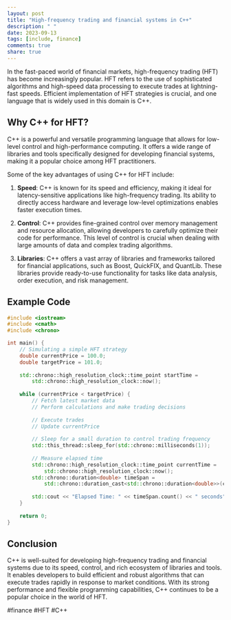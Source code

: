 ```yaml
---
layout: post
title: "High-frequency trading and financial systems in C++"
description: " "
date: 2023-09-13
tags: [include, finance]
comments: true
share: true
---
```


In the fast-paced world of financial markets, high-frequency trading (HFT) has become increasingly popular. HFT refers to the use of sophisticated algorithms and high-speed data processing to execute trades at lightning-fast speeds. Efficient implementation of HFT strategies is crucial, and one language that is widely used in this domain is C++.

## Why C++ for HFT?

C++ is a powerful and versatile programming language that allows for low-level control and high-performance computing. It offers a wide range of libraries and tools specifically designed for developing financial systems, making it a popular choice among HFT practitioners.

Some of the key advantages of using C++ for HFT include:

1. **Speed**: C++ is known for its speed and efficiency, making it ideal for latency-sensitive applications like high-frequency trading. Its ability to directly access hardware and leverage low-level optimizations enables faster execution times.

2. **Control**: C++ provides fine-grained control over memory management and resource allocation, allowing developers to carefully optimize their code for performance. This level of control is crucial when dealing with large amounts of data and complex trading algorithms.

3. **Libraries**: C++ offers a vast array of libraries and frameworks tailored for financial applications, such as Boost, QuickFIX, and QuantLib. These libraries provide ready-to-use functionality for tasks like data analysis, order execution, and risk management.

## Example Code

```cpp
#include <iostream>
#include <cmath>
#include <chrono>

int main() {
    // Simulating a simple HFT strategy
    double currentPrice = 100.0;
    double targetPrice = 101.0;
    
    std::chrono::high_resolution_clock::time_point startTime = 
        std::chrono::high_resolution_clock::now();
    
    while (currentPrice < targetPrice) {
        // Fetch latest market data
        // Perform calculations and make trading decisions
        
        // Execute trades
        // Update currentPrice
        
        // Sleep for a small duration to control trading frequency
        std::this_thread::sleep_for(std::chrono::milliseconds(1));
        
        // Measure elapsed time
        std::chrono::high_resolution_clock::time_point currentTime = 
            std::chrono::high_resolution_clock::now();
        std::chrono::duration<double> timeSpan = 
            std::chrono::duration_cast<std::chrono::duration<double>>(currentTime - startTime);
        
        std::cout << "Elapsed Time: " << timeSpan.count() << " seconds" << std::endl;
    }
    
    return 0;
}
```

## Conclusion

C++ is well-suited for developing high-frequency trading and financial systems due to its speed, control, and rich ecosystem of libraries and tools. It enables developers to build efficient and robust algorithms that can execute trades rapidly in response to market conditions. With its strong performance and flexible programming capabilities, C++ continues to be a popular choice in the world of HFT.

#finance #HFT #C++